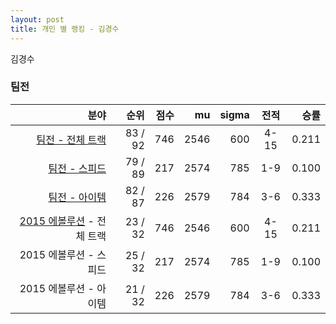 ```yaml
---
layout: post
title: 개인 별 랭킹 - 김경수
---
```


김경수


### 팀전

| 분야 | 순위 | 점수 | mu | sigma | 전적 | 승률 |
|---:|---:|---:|---:|---:|:---:|---:|
| [팀전 - 전체 트랙](../team-full) | 83 / 92 | 746 | 2546 | 600 | 4-15 | 0.211 |
| [팀전 - 스피드](../team-speed) | 79 / 89 | 217 | 2574 | 785 | 1-9 | 0.100 |
| [팀전 - 아이템](../team-item) | 82 / 87 | 226 | 2579 | 784 | 3-6 | 0.333 |
| [2015 에볼루션](../teams-t2015_1) - 전체 트랙 | 23 / 32 | 746 | 2546 | 600 | 4-15 | 0.211 |
| 2015 에볼루션 - 스피드 | 25 / 32 | 217 | 2574 | 785 | 1-9 | 0.100 |
| 2015 에볼루션 - 아이템 | 21 / 32 | 226 | 2579 | 784 | 3-6 | 0.333 |
